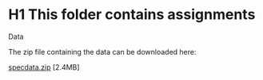 # H1 This folder contains assignments


Data

The zip file containing the data can be downloaded here:

[specdata.zip](https://d396qusza40orc.cloudfront.net/rprog%2Fdata%2Fspecdata.zip)
 [2.4MB]
